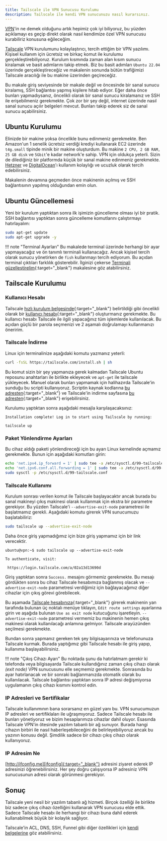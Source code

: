 ```yaml
---
title: Tailscale ile VPN Sunucusu Kurulumu
description: Tailscale ile kendi VPN sunucunuzu nasıl kurarsınız.
---
```


[VPN][vpn]'in ne demek olduğunu artık hepimiz çok iyi biliyoruz, bu yüzden açıklamayı es geçip
direkt olarak nasıl kendimize özel VPN sunucusu kurabiliriz konusuna eğileceğim.

[Tailscale][tailscale] VPN kurulumunu kolaylaştırıcı, tercih ettiğim bir VPN yazılımı. Kişisel
kullanım için ücretsiz ve birkaç komut ile kurulumu gerçekleştirebiliyoruz. Kurulum kısmında zaman
alan kısım sunucu kiralamak ve basit adımlarını takip etmek. Biz bu basit adımları `Ubuntu 22.04`
üzerinde gerçekleştireceğiz ve makalenin sonunda bütün trafiğimizi Tailscale aracılığı ile bu makine
üzerinden geçireceğiz.

Bu makale giriş seviyesinde bir makale değil ve öncesinde bir sanal sunucu kiralamış, SSH bağlantısı
yapmış kişilere hitab ediyor. Eğer daha önce bunları yapmadıysanız, öncelikli olarak bir sanal
sunucu kiralamanız ve SSH ile erişebilmeniz gerekmekte. Çok zor bir şey değil, internet üzerinde
nasıl sanal sunucu açılır belgeleri mevcut. Bunları takip ederek siz de sanal sunucu açabilirsiniz.

## Ubuntu Kurulumu

Elinizde bir makine yoksa öncelikle bunu edinmeniz gerekmekte. Ben Amazon'un 1 senelik ücretsiz
verdiği krediyi kullanarak EC2 üzerinde `t4g.small` tipinde minik bir makine oluşturdum. Bu makine
`2 CPU, 2 GB RAM, 25 GB disk` ve `5Gbit`'e kadar network'e sahip. VPN için oldukça yeterli. Sizin de
dilediğiniz bir platformda küçük bir sanal makine edinmeniz gerekmekte. [Hetzner][hetzner] ve
[DigitalOcean][do]'ı kullanım kolaylığı ve ucuzluk olarak tercih edebilirsiniz.

Makalenin devamına geçmeden önce makinenin açılmış ve SSH bağlantısının yapılmış olduğundan emin
olun.

## Ubuntu Güncellemesi

Yeni bir kurulum yaptıktan sonra ilk işimizin güncelleme olması iyi bir pratik. SSH bağlantısı
yaptıktan sonra güncelleme komutlarını çalıştırmayı hatırlayalım:

```sh
sudo apt-get update
sudo apt-get upgrade -y
```

!!! note "Terminal Ayarları"
    Bu makalede terminal üzerinde herhangi bir ayar yapmayacağız ve ön tanımlı terminali
    kullanacağız. Ancak kişisel tercih olarak sunucu yönetirken de `fish` kullanmayı tercih
    ediyorum. Bu açıdan terminal çıktıları farklılık gösterebilir. İlginizi çekerse
    [Terminali güzelleştirelim](../ubuntu/terminali-guzellestirelim.md){:target="_blank"}
    makalesine göz atabilirsiniz.

## Tailscale Kurulumu

### Kullanıcı Hesabı

Tailscale [hızlı kurulum belgesinde][install]{:target="_blank"} belirtildiği gibi öncelikli olarak
bir [kullanıcı hesabı][login]{:target="_blank"} oluşturmanız gerekmekte. Bu kullanıcı hesabı
Tailscale ile ilgili yapacağınız tüm işlemlerde kullanılacak. Bu açıdan güçlü bir parola seçmenizi
ve 2 aşamalı doğrulamayı kullanmanızı öneririm.

### Tailscale İndirme

Linux için terminalinize aşağıdaki komutu yazmanız yeterli:

```sh
curl -fsSL https://tailscale.com/install.sh | sh
```

Bu komut sizin bir şey yapmanıza gerek kalmadan Tailscale Ubuntu reposunu anahtarları ile birlikte
ekleyecek ve `apt-get` ile tailscale yükleyecek. Manuel olarak bunları yapmamak için halihazırda
Tailscale'in sunduğu bu scripti kullanıyoruz.
Scriptin kaynak kodlarına [bu adresten][source]{:target="_blank"} ve
Tailscale'in indirme sayfasına [bu adresten][download]{:target="_blank"} erişebilirsiniz.

Kurulumu yaptıktan sonra aşağıdaki mesajla karşılaşacaksınız:

```plain
Installation complete! Log in to start using Tailscale by running:

tailscale up
```

### Paket Yönlendirme Ayarları

Bu cihaz aldığı paketi yönlendireceği için bu ayarı Linux kernelinde açmamız gerekmekte. Bunun için
aşağıdaki komutları girin:

```sh
echo 'net.ipv4.ip_forward = 1' | sudo tee -a /etc/sysctl.d/99-tailscale.conf
echo 'net.ipv6.conf.all.forwarding = 1' | sudo tee -a /etc/sysctl.d/99-tailscale.conf
sudo sysctl -p /etc/sysctl.d/99-tailscale.conf
```

### Tailscale Kullanımı

Kurulum sonrası verilen komut ile Tailscale başlayacaktır ancak burada bu sanal makineyi çıkış
makinesi olarak kullanmak için ekstra bir parametre gerekiyor. Bu yüzden Tailscale'i
`--advertise-exit-node` parametresi ile başlatmamız gerekli. Aşağıdaki komutu girerek VPN sunucumuzu
başlatabiliriz:

```sh
sudo tailscale up --advertise-exit-node
```

Daha önce giriş yapmadığımız için bize giriş yapmamız için bir link verecektir.

```plain
ubuntu@vpn:~$ sudo tailscale up --advertise-exit-node

To authenticate, visit:

 https://login.tailscale.com/a/02a13d13690d
```

Giriş yaptıktan sonra `Success.` mesajını görmemiz gerekmekte. Bu mesajı gördükten sonra bu cihaz
Tailscale hesabımıza bağlanmış olacak ve `--advertise-exit-node` parametresi verdiğimiz için
bağlayacağımız diğer cihazlar için çıkış görevi görebilecek.

Bu aşamada [Tailscale hesabınıza][admin]{:target="_blank"} girerek makinenin yan tarafında bulunan
üç noktalı menüye tıklayın, `Edit route settings` ayarlarına girin ve aşağıda bulunan
`Use as exit node` kutucuğunu işaretleyin. `--advertise-exit-node` parametresi vermemiz bu makinenin
hemen çıkış makinesi olarak kullanılacağı anlamına gelmiyor. Tailscale arayüzünden seçilmesi
gerekmekte.

Bundan sonra yapmanız gereken tek şey bilgisayarınıza ve telefonunuza Tailscale kurmak. Burada
yaptığımız gibi Tailscale hesabı ile giriş yapıp, kullanıma başlayabilirsiniz.

!!! note "Çıkış Cihazı Ayarı"
    Bu noktada şunu da hatırlatmam gerekir ki telefonda veya bilgisayarda Tailscale kullandığınız
    zaman çıkış cihazı olarak _(exit node)_ VPN sunucusunu elle seçmemiz gerekmekte. Sonrasında bu
    ayar hatırlanacak ve bir sonraki bağlanmanızda otomatik olarak bu kullanılacak. Tailscale
    bağlantısı yaptıktan sonra IP adresi değişmiyorsa uygulamanın çıkış cihazı kısmını kontrol edin.

### IP Adresleri ve Sertifikalar

Tailscale kullanımının bana sorarsanız en güzel yanı bu. VPN sunucumuzun IP adresleri ve
sertifiklaları ile uğraşmıyoruz. Sadece Tailscale hesabı ile bunları yönetiyoruz ve bizim
hesaplarımıza cihazlar dahil oluyor. Esasında Tailscale VPN'in ötesinde yazılım tabanlı bir ağ
sunuyor. Burada hangi cihazın birbiri ile nasıl haberleşebileceğini de belirleyebiliyoruz ancak bu yazının konusu değil. Şimdilik sadece bir cihazı çıkış cihazı olarak kullanıyoruz.

### IP Adresim Ne

[http://ifconfig.me][ifconfig]{:target="_blank"} adresini ziyaret ederek IP adresinizi
öğrenebilirsiniz. Her şey doğru çalışıyorsa IP adresiniz VPN sunucusunun adresi olarak görünmesi
gerekiyor.

## Sonuç

Tailscale yeni nesil bir yazılım tabanlı ağ hizmeti. Birçok özelliği ile birlikte biz sadece çıkış
cihazı özelliğini kullanarak VPN sunucusu elde ettik. Sadece Tailscale hesabı ile herhangi bir
cihazı buna dahil ederek kullanabilmek büyük bir kolaylık sağlıyor.

Tailscale'in ACL, DNS, SSH, Funnel gibi diğer özellikleri için [kendi belgelerine][install] göz
atabilirsiniz.

[vpn]:          https://en.wikipedia.org/wiki/Virtual_private_network
[tailscale]:    https://tailscale.com
[hetzner]:      https://www.hetzner.com/cloud/
[do]:           http://digitalocean.com
[install]:      https://tailscale.com/kb/1017/install
[login]:        https://login.tailscale.com/start
[source]:       https://github.com/tailscale/tailscale/blob/main/scripts/installer.sh
[download]:     https://tailscale.com/download/linux/ubuntu-2204
[ifconfig]:     https://ifconfig.me
[admin]:        https://login.tailscale.com/admin/machines

